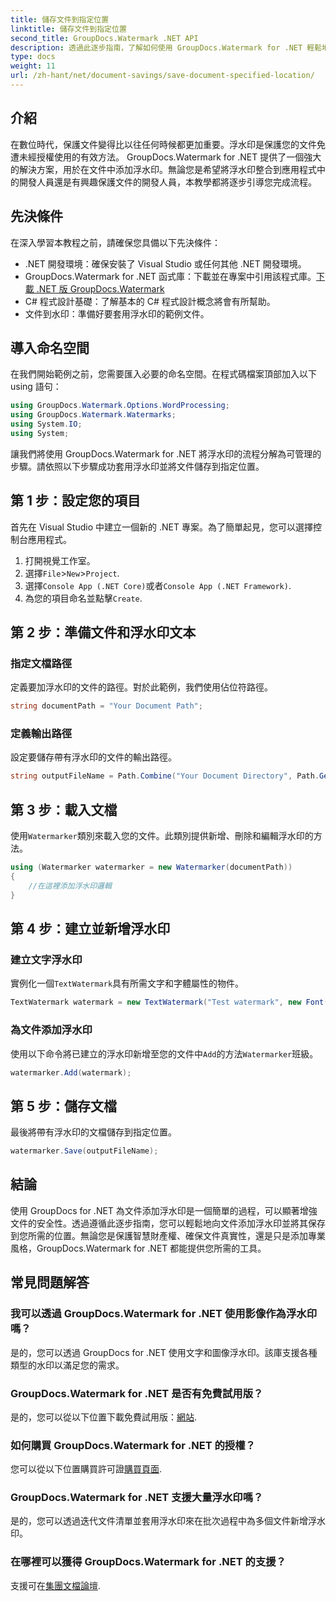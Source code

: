 ```yaml
---
title: 儲存文件到指定位置
linktitle: 儲存文件到指定位置
second_title: GroupDocs.Watermark .NET API
description: 透過此逐步指南，了解如何使用 GroupDocs.Watermark for .NET 輕鬆地在文件中新增浮水印。增強文件安全性。
type: docs
weight: 11
url: /zh-hant/net/document-savings/save-document-specified-location/
---
```

## 介紹
在數位時代，保護文件變得比以往任何時候都更加重要。浮水印是保護您的文件免遭未經授權使用的有效方法。 GroupDocs.Watermark for .NET 提供了一個強大的解決方案，用於在文件中添加浮水印。無論您是希望將浮水印整合到應用程式中的開發人員還是有興趣保護文件的開發人員，本教學都將逐步引導您完成流程。
## 先決條件
在深入學習本教程之前，請確保您具備以下先決條件：
- .NET 開發環境：確保安裝了 Visual Studio 或任何其他 .NET 開發環境。
-  GroupDocs.Watermark for .NET 函式庫：下載並在專案中引用該程式庫。[下載 .NET 版 GroupDocs.Watermark](https://releases.groupdocs.com/Watermark/net/)
- C# 程式設計基礎：了解基本的 C# 程式設計概念將會有所幫助。
- 文件到水印：準備好要套用浮水印的範例文件。
## 導入命名空間
在我們開始範例之前，您需要匯入必要的命名空間。在程式碼檔案頂部加入以下 using 語句：
```csharp
using GroupDocs.Watermark.Options.WordProcessing;
using GroupDocs.Watermark.Watermarks;
using System.IO;
using System;
```
讓我們將使用 GroupDocs.Watermark for .NET 將浮水印的流程分解為可管理的步驟。請依照以下步驟成功套用浮水印並將文件儲存到指定位置。
## 第 1 步：設定您的項目
首先在 Visual Studio 中建立一個新的 .NET 專案。為了簡單起見，您可以選擇控制台應用程式。
1. 打開視覺工作室。
2. 選擇`File`>`New`>`Project`.
3. 選擇`Console App (.NET Core)`或者`Console App (.NET Framework)`.
4. 為您的項目命名並點擊`Create`.

## 第 2 步：準備文件和浮水印文本
### 指定文檔路徑
定義要加浮水印的文件的路徑。對於此範例，我們使用佔位符路徑。
```csharp
string documentPath = "Your Document Path";
```
### 定義輸出路徑
設定要儲存帶有浮水印的文件的輸出路徑。
```csharp
string outputFileName = Path.Combine("Your Document Directory", Path.GetFileName(documentPath));
```
## 第 3 步：載入文檔
使用`Watermarker`類別來載入您的文件。此類別提供新增、刪除和編輯浮水印的方法。
```csharp
using (Watermarker watermarker = new Watermarker(documentPath))
{
    //在這裡添加浮水印邏輯
}
```
## 第 4 步：建立並新增浮水印

### 建立文字浮水印
實例化一個`TextWatermark`具有所需文字和字體屬性的物件。
```csharp
TextWatermark watermark = new TextWatermark("Test watermark", new Font("Arial", 12));
```
### 為文件添加浮水印
使用以下命令將已建立的浮水印新增至您的文件中`Add`的方法`Watermarker`班級。
```csharp
watermarker.Add(watermark);
```
## 第 5 步：儲存文檔
最後將帶有浮水印的文檔儲存到指定位置。
```csharp
watermarker.Save(outputFileName);
```
## 結論
使用 GroupDocs for .NET 為文件添加浮水印是一個簡單的過程，可以顯著增強文件的安全性。透過遵循此逐步指南，您可以輕鬆地向文件添加浮水印並將其保存到您所需的位置。無論您是保護智慧財產權、確保文件真實性，還是只是添加專業風格，GroupDocs.Watermark for .NET 都能提供您所需的工具。
## 常見問題解答
### 我可以透過 GroupDocs.Watermark for .NET 使用影像作為浮水印嗎？
是的，您可以透過 GroupDocs for .NET 使用文字和圖像浮水印。該庫支援各種類型的水印以滿足您的需求。
### GroupDocs.Watermark for .NET 是否有免費試用版？
是的，您可以從以下位置下載免費試用版：[網站](https://releases.groupdocs.com/).
### 如何購買 GroupDocs.Watermark for .NET 的授權？
您可以從以下位置購買許可證[購買頁面](https://purchase.groupdocs.com/buy).
### GroupDocs.Watermark for .NET 支援大量浮水印嗎？
是的，您可以透過迭代文件清單並套用浮水印來在批次過程中為多個文件新增浮水印。
### 在哪裡可以獲得 GroupDocs.Watermark for .NET 的支援？
支援可在[集團文檔論壇](https://forum.groupdocs.com/c/watermark/19).